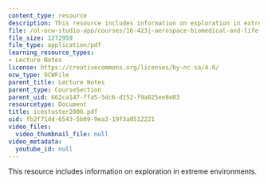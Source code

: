 ```yaml
---
content_type: resource
description: This resource includes information on exploration in extreme environments.
file: /ol-ocw-studio-app/courses/16-423j-aerospace-biomedical-and-life-support-engineering-spring-2006/fb2f71dd65435b099ea319f3a0512221_icestuster2006.pdf
file_size: 1272959
file_type: application/pdf
learning_resource_types:
- Lecture Notes
license: https://creativecommons.org/licenses/by-nc-sa/4.0/
ocw_type: OCWFile
parent_title: Lecture Notes
parent_type: CourseSection
parent_uid: 662ca147-ffa5-5dc6-d152-f9a825ee8e03
resourcetype: Document
title: icestuster2006.pdf
uid: fb2f71dd-6543-5b09-9ea3-19f3a0512221
video_files:
  video_thumbnail_file: null
video_metadata:
  youtube_id: null
---
```

This resource includes information on exploration in extreme environments.